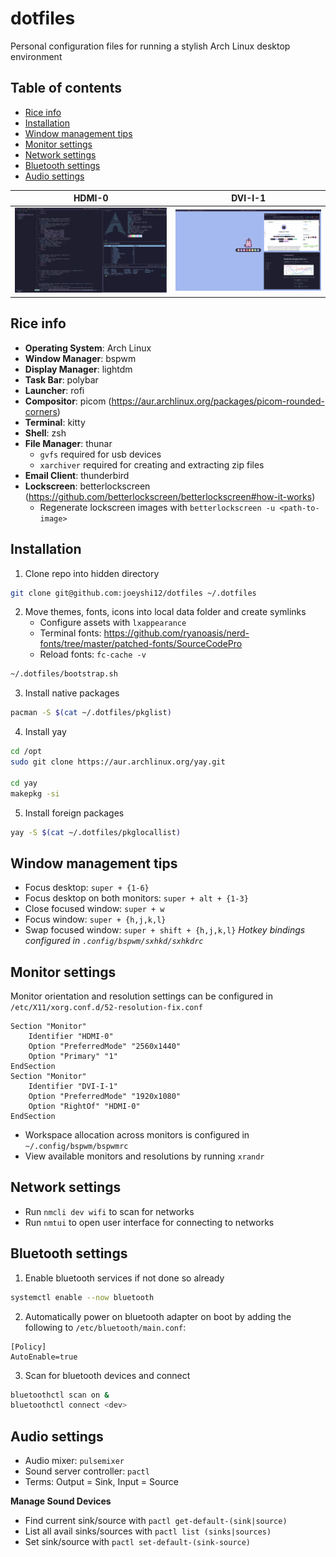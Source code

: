 # dotfiles

Personal configuration files for running a stylish Arch Linux desktop environment

## Table of contents

- [Rice info](#rice-info)
- [Installation](#installation)
- [Window management tips](#window-management-tips)
- [Monitor settings](#monitor-settings)
- [Network settings](#network-settings)
- [Bluetooth settings](#bluetooth-settings)
- [Audio settings](#audio-settings)

|HDMI-0|DVI-I-1|
|-|-|
|![snapshot_2](assets/snapshot_2.png)|![snapshot_3](assets/snapshot_3.png)|

## Rice info

- **Operating System**: Arch Linux
- **Window Manager**: bspwm
- **Display Manager**: lightdm
- **Task Bar**: polybar
- **Launcher**: rofi
- **Compositor**: picom (https://aur.archlinux.org/packages/picom-rounded-corners)
- **Terminal**: kitty
- **Shell**: zsh
- **File Manager**: thunar
    - `gvfs` required for usb devices
    - `xarchiver` required for creating and extracting zip files
- **Email Client**: thunderbird
- **Lockscreen**: betterlockscreen (https://github.com/betterlockscreen/betterlockscreen#how-it-works)
    - Regenerate lockscreen images with `betterlockscreen -u <path-to-image>`

## Installation

1. Clone repo into hidden directory
```bash
git clone git@github.com:joeyshi12/dotfiles ~/.dotfiles
```
2. Move themes, fonts, icons into local data folder and create symlinks
    - Configure assets with `lxappearance`
    - Terminal fonts: https://github.com/ryanoasis/nerd-fonts/tree/master/patched-fonts/SourceCodePro
    - Reload fonts: `fc-cache -v`
```bash
~/.dotfiles/bootstrap.sh
```
3. Install native packages
```bash
pacman -S $(cat ~/.dotfiles/pkglist)
```
4. Install yay
```bash
cd /opt
sudo git clone https://aur.archlinux.org/yay.git

cd yay
makepkg -si
```
5. Install foreign packages
```bash
yay -S $(cat ~/.dotfiles/pkglocallist)
```

## Window management tips

- Focus desktop: `super + {1-6}`
- Focus desktop on both monitors: `super + alt + {1-3}`
- Close focused window: `super + w`
- Focus window: `super + {h,j,k,l}`
- Swap focused window: `super + shift + {h,j,k,l}`
*Hotkey bindings configured in `.config/bspwm/sxhkd/sxhkdrc`*

## Monitor settings

Monitor orientation and resolution settings can be configured in `/etc/X11/xorg.conf.d/52-resolution-fix.conf`
```
Section "Monitor"
    Identifier "HDMI-0"
    Option "PreferredMode" "2560x1440"
    Option "Primary" "1"
EndSection
Section "Monitor"
    Identifier "DVI-I-1"
    Option "PreferredMode" "1920x1080"
    Option "RightOf" "HDMI-0"
EndSection
```
- Workspace allocation across monitors is configured in `~/.config/bspwm/bspwmrc`
- View available monitors and resolutions by running `xrandr`

## Network settings

- Run `nmcli dev wifi` to scan for networks
- Run `nmtui` to open user interface for connecting to networks

## Bluetooth settings

1. Enable bluetooth services if not done so already
```bash
systemctl enable --now bluetooth
```
2. Automatically power on bluetooth adapter on boot by adding the following to `/etc/bluetooth/main.conf`:
```
[Policy]
AutoEnable=true
```
3. Scan for bluetooth devices and connect
```bash
bluetoothctl scan on &
bluetoothctl connect <dev>
```

## Audio settings

- Audio mixer: `pulsemixer`
- Sound server controller: `pactl`
- Terms: Output = Sink, Input = Source

**Manage Sound Devices**
- Find current sink/source with `pactl get-default-(sink|source)`
- List all avail sinks/sources with `pactl list (sinks|sources)`
- Set sink/source with `pactl set-default-(sink-source)`
